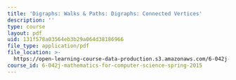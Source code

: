 ```yaml
---
title: 'Digraphs: Walks & Paths: Digraphs: Connected Vertices'
description: ''
type: course
layout: pdf
uid: 131f578a03564eb3b29a064d38186966
file_type: application/pdf
file_location: >-
  https://open-learning-course-data-production.s3.amazonaws.com/6-042j-mathematics-for-computer-science-spring-2015/131f578a03564eb3b29a064d38186966_MIT6_042JS15_Concted_Vrtics.pdf
course_id: 6-042j-mathematics-for-computer-science-spring-2015
---
```

